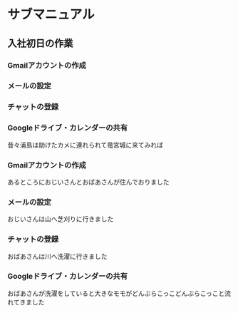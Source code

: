 # サブマニュアル
## 入社初日の作業
### Gmailアカウントの作成
### メールの設定
### チャットの登録
### Googleドライブ・カレンダーの共有
昔々浦島は助けたカメに連れられて竜宮城に来てみれば
### Gmailアカウントの作成
あるところにおじいさんとおばあさんが住んでおりました
### メールの設定
おじいさんは山へ芝刈りに行きました
### チャットの登録
おばあさんは川へ洗濯に行きました
### Googleドライブ・カレンダーの共有
おばあさんが洗濯をしていると大きなモモがどんぶらこっこどんぶらこっこと流れてきました